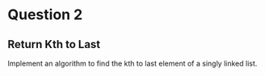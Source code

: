# Question 2
## Return Kth to Last
Implement an algorithm to find the kth to last element of a singly linked list.
